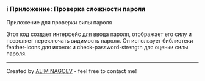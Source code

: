 ### ℹ️ Приложение: Проверка сложности пароля 

Приложение для проверки силы пароля

Этот код создает интерфейс для ввода пароля, отображает его силу
и позволяет переключать видимость пароля. Он использует библиотеки
feather-icons для иконок и check-password-strength для оценки силы пароля.

-----
Created by [ALIM NAGOEV](https://github.com/nagoev-id) - feel free to contact me!

